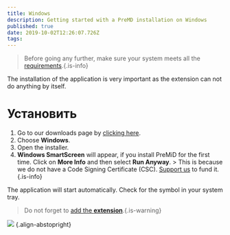 ```yaml
---
title: Windows
description: Getting started with a PreMD installation on Windows
published: true
date: 2019-10-02T12:26:07.726Z
tags:
---
```


> Before going any further, make sure your system meets all the [requirements](/install/requirements).{.is-info}

The installation of the application is very important as the extension can not do anything by itself.

# Установить
1. Go to our downloads page by [clicking here](https://premid.app/downloads).
2. Choose **Windows**.
3. Open the installer.
4. **Windows SmartScreen** will appear, if you install PreMiD for the first time. Click on **More Info** and then select **Run Anyway**. > This is because we do not have a Code Signing Certificate (CSC). [Support us](https://www.patreon.com/Timeraa) to fund it.{.is-info}

The application will start automatically. Check for the symbol in your system tray.

> Do not forget to [add the **extension**](/install).{.is-warning}

![](https://a.icons8.com/djxbtnYm/GBjHDS/svg.svg) {.align-abstopright}